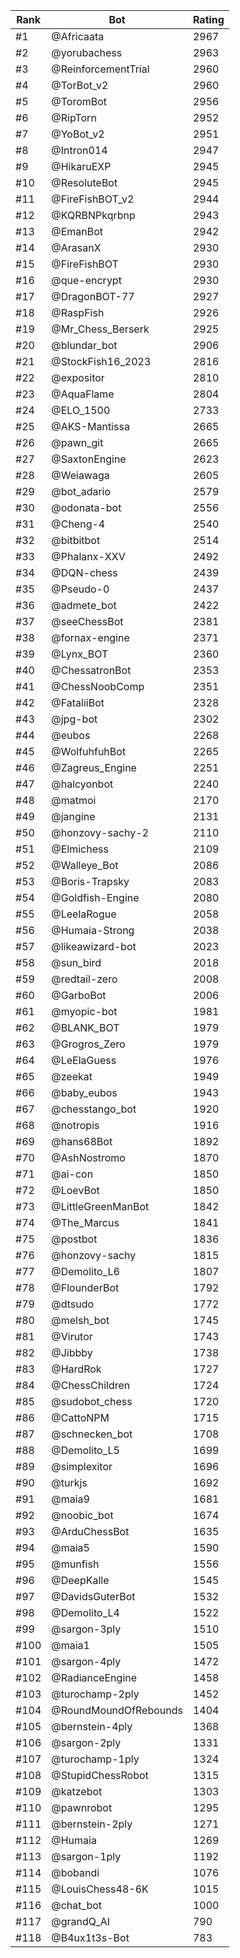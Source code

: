 Rank|Bot|Rating
---|---|---
#1|@Africaata|2967
#2|@yorubachess|2963
#3|@ReinforcementTrial|2960
#4|@TorBot_v2|2960
#5|@ToromBot|2956
#6|@RipTorn|2952
#7|@YoBot_v2|2951
#8|@Intron014|2947
#9|@HikaruEXP|2945
#10|@ResoluteBot|2945
#11|@FireFishBOT_v2|2944
#12|@KQRBNPkqrbnp|2943
#13|@EmanBot|2942
#14|@ArasanX|2930
#15|@FireFishBOT|2930
#16|@que-encrypt|2930
#17|@DragonBOT-77|2927
#18|@RaspFish|2926
#19|@Mr_Chess_Berserk|2925
#20|@blundar_bot|2906
#21|@StockFish16_2023|2816
#22|@expositor|2810
#23|@AquaFlame|2804
#24|@ELO_1500|2733
#25|@AKS-Mantissa|2665
#26|@pawn_git|2665
#27|@SaxtonEngine|2623
#28|@Weiawaga|2605
#29|@bot_adario|2579
#30|@odonata-bot|2556
#31|@Cheng-4|2540
#32|@bitbitbot|2514
#33|@Phalanx-XXV|2492
#34|@DQN-chess|2439
#35|@Pseudo-0|2437
#36|@admete_bot|2422
#37|@seeChessBot|2381
#38|@fornax-engine|2371
#39|@Lynx_BOT|2360
#40|@ChessatronBot|2353
#41|@ChessNoobComp|2351
#42|@FataliiBot|2328
#43|@jpg-bot|2302
#44|@eubos|2268
#45|@WolfuhfuhBot|2265
#46|@Zagreus_Engine|2251
#47|@halcyonbot|2240
#48|@matmoi|2170
#49|@jangine|2131
#50|@honzovy-sachy-2|2110
#51|@Elmichess|2109
#52|@Walleye_Bot|2086
#53|@Boris-Trapsky|2083
#54|@Goldfish-Engine|2080
#55|@LeelaRogue|2058
#56|@Humaia-Strong|2038
#57|@likeawizard-bot|2023
#58|@sun_bird|2018
#59|@redtail-zero|2008
#60|@GarboBot|2006
#61|@myopic-bot|1981
#62|@BLANK_BOT|1979
#63|@Grogros_Zero|1979
#64|@LeElaGuess|1976
#65|@zeekat|1949
#66|@baby_eubos|1943
#67|@chesstango_bot|1920
#68|@notropis|1916
#69|@hans68Bot|1892
#70|@AshNostromo|1870
#71|@ai-con|1850
#72|@LoevBot|1850
#73|@LittleGreenManBot|1842
#74|@The_Marcus|1841
#75|@postbot|1836
#76|@honzovy-sachy|1815
#77|@Demolito_L6|1807
#78|@FlounderBot|1792
#79|@dtsudo|1772
#80|@melsh_bot|1745
#81|@Virutor|1743
#82|@Jibbby|1738
#83|@HardRok|1727
#84|@ChessChildren|1724
#85|@sudobot_chess|1720
#86|@CattoNPM|1715
#87|@schnecken_bot|1708
#88|@Demolito_L5|1699
#89|@simplexitor|1696
#90|@turkjs|1692
#91|@maia9|1681
#92|@noobic_bot|1674
#93|@ArduChessBot|1635
#94|@maia5|1590
#95|@munfish|1556
#96|@DeepKalle|1545
#97|@DavidsGuterBot|1532
#98|@Demolito_L4|1522
#99|@sargon-3ply|1510
#100|@maia1|1505
#101|@sargon-4ply|1472
#102|@RadianceEngine|1458
#103|@turochamp-2ply|1452
#104|@RoundMoundOfRebounds|1404
#105|@bernstein-4ply|1368
#106|@sargon-2ply|1331
#107|@turochamp-1ply|1324
#108|@StupidChessRobot|1315
#109|@katzebot|1303
#110|@pawnrobot|1295
#111|@bernstein-2ply|1271
#112|@Humaia|1269
#113|@sargon-1ply|1192
#114|@bobandi|1076
#115|@LouisChess48-6K|1015
#116|@chat_bot|1000
#117|@grandQ_AI|790
#118|@B4ux1t3s-Bot|783
